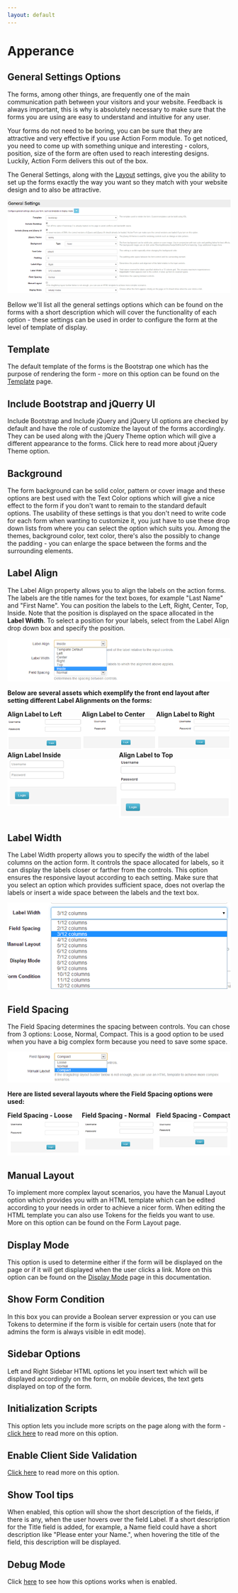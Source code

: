 ```yaml
---
layout: default
---
```


# Apperance

## General Settings Options

The forms, among other things, are frequently one of the main communication path between your visitors and your website. Feedback is always important, this is why is absolutely necessary to make sure that the forms you are using are easy to understand and intuitive for any user.

Your forms do not need to be boring, you can be sure that they are attractive and very effective if you use Action Form module. To get noticed, you need to come up with something unique and interesting - colors, position, size of the form are often used to reach interesting designs. Luckily, Action Form delivers this out of the box.

The General Settings, along with the <a href="https://sites.google.com/a/dnnsharp.com/action-form-v2/form-layout">Layout</a> settings, give you the ability to set up the forms exactly the way you want so they match with your website design and to also be attractive.

<img style="max-width:100%" src="assets/settings.png" /><br>

Bellow we'll list all the general settings options which can be found on the forms with a short description which will cover the functionality of each option - these settings can be used in order to configure the form at the level of template of display.

## Template

The default template of the forms is the Bootstrap one which has the purpose of rendering the form - more on this option can be found on the <a href="/action-form/template.html">Template</a> page.

## Include Bootstrap and jQuerry UI

Include Bootstrap and Include jQuery and jQuery UI options are checked by default and have the role of customize the layout of the forms accordingly. They can be used along with the jQuery Theme option which will give a different appearance to the forms. Click here to read more about jQuery Theme option.  

## Background

The form background can be solid color, pattern or cover image and these options are best used with the Text Color options which will give a nice effect to the form if you don't want to remain to the standard default options. The usability of these settings is that you don't need to write code for each form when wanting to customize it, you just have to use these drop down lists from where you can select the option which suits you. Among the themes, background color, text color, there's also the possibly to change the padding - you can enlarge the space between the forms and the surrounding elements.

## Label Align

The Label Align property allows you to align the labels on the action forms. The labels are the title names for the text boxes, for example "Last Name" and "First Name". You can position the labels to the Left, Right, Center, Top, Inside. Note that the position is displayed on the space allocated in the <b>Label Width</b>. To select a position for your labels, select from the Label Align drop down box and specify the position.

<img style="max-width:100%" src="assets/label-align.png"/> <br>

<b>Below are several assets which exemplify the front end layout after setting different Label Alignments on the forms:</b>

<div style="display:flex">
    <div style="float: left; width: 300px;"><b>Align Label to Left</b>
        <img style="max-width:100%" src="assets/left.png"/></div>
    <div style="float: left; width: 300px;"><b>Align Label to Center</b>
        <img style="max-width:100%" src="assets/center.png"/></div>
    <div style="float: left; width: 300px;"><b>Align Label to Right</b>
        <img style="max-width:100%" src="assets/right.png"/></div>
</div>

<div style="display:flex">
    <div style="float: left; width: 300px;"><b>Align Label Inside</b>
        <img style="max-width:100%" src="assets/inside.png"/></div>
    <div style="float: left; width: 300px;"><b>Align Label to Top</b>
        <img style="max-width:100%" src="assets/top.png"/> <br></div>
</div>

## Label Width

The Label Width property allows you to specify the width of the label columns on the action form. It controls the space allocated for labels, so it can display the labels closer or farther from the controls. This option ensures the responsive layout according to each setting. Make sure that you select an option which provides sufficient space, does not overlap the labels or insert a wide space between the labels and the text box.

<img style="max-width:100%" src="assets/width.png"/> <br>

## Field Spacing

The Field Spacing determines the spacing between controls. You can chose from 3 options: Loose, Normal, Compact. This is a good option to be used when you have a big complex form because you need to save some space.

<img style="max-width:100%" src="assets/field-spacing.png"/> <br>

<b>Here are listed several layouts where the Field Spacing options were used:</b>

<div style="display:flex">
    <div style="float: left; width: 300px;"> <b> Field Spacing - Loose</b>
        <img style="max-width:100%" src="assets/label-spacing-loose.jpg"/></div>
    <div style="float: left; width: 300px;"> <b> Field Spacing - Normal</b>
        <img style="max-width:100%" src="assets/label-spacing-normal.jpg"/></div>
    <div style="float: left; width: 300px;"> <b> Field Spacing - Compact</b>
        <img style="max-width:100%" src="assets/label-spacing-compact.jpg"/></div>
</div>

## Manual Layout

To implement more complex layout scenarios, you have the Manual Layout option which provides you with an HTML template which can be edited according to your needs in order to achieve a nicer form. When editing the HTML template you can also use Tokens for the fields you want to use. More on this option can be found on the Form Layout page.

## Display Mode

This option is used to determine either if the form will be displayed on the page or if it will get displayed when the user clicks a link. More on this option can be found on the <a href="https://sites.google.com/a/dnnsharp.com/action-form-v2/display-mode"> Display Mode</a> page in this documentation.  

## Show Form Condition

In this box you can provide a Boolean server expression or you can use Tokens to determine if the form is visible for certain users (note that for admins the form is always visible in edit mode).

## Sidebar Options

Left and Right Sidebar HTML options let you insert text which will be displayed accordingly on the form, on mobile devices, the text gets displayed on top of the form.

## Initialization Scripts

This option lets you include more scripts on the page along with the form - <a href="https://sites.google.com/a/dnnsharp.com/action-form-v2/form-settings/initialization-scripts">click here</a> to read more on this option.

## Enable Client Side Validation

<a href="https://sites.google.com/a/dnnsharp.com/action-form-v2/validations">Click here</a> to read more on this option.

## Show Tool tips

When enabled, this option will show the short description of the fields, if there is any, when the user hovers over the field Label. If a short description for the Title field is added, for example, a Name field could have a short description like "Please enter your Name.", when hovering the title of the field, this description will be displayed.

## Debug Mode

Click <a href="https://sites.google.com/a/dnnsharp.com/action-form-v2/debugging">here</a> to see how this options works when is enabled.